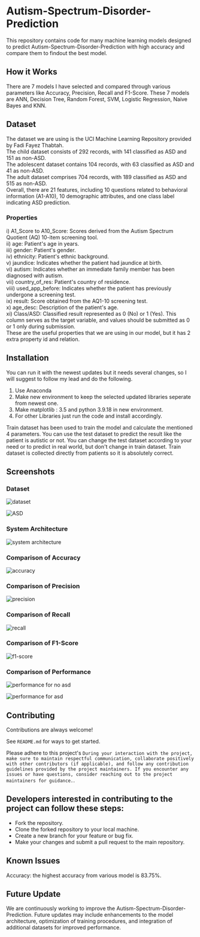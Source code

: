 # Autism-Spectrum-Disorder-Prediction
This repository contains code for many machine learning models designed to predict Autism-Spectrum-Disorder-Prediction with high accuracy and compare them to findout the best model.

## How it Works
There are 7 models I have selected and compared through various parameters like Accuracy, Precision, Recall and F1-Score. These 7 models are ANN, Decision Tree, Random Forest, SVM, Logistic Regression, Naive Bayes and KNN.

## Dataset
The dataset we are using is the UCI Machine Learning Repository provided by Fadi Fayez Thabtah.<br>
The child dataset consists of 292 records, with 141 classified as ASD and 151 as non-ASD.<br>
The adolescent dataset contains 104 records, with 63 classified as ASD and 41 as non-ASD.<br>
The adult dataset comprises 704 records, with 189 classified as ASD and 515 as non-ASD.<br>
Overall, there are 21 features, including 10 questions related to behavioral information (A1-A10), 10 demographic attributes, and one class label indicating ASD prediction.
### Properties

i) A1_Score to A10_Score: Scores derived from the Autism Spectrum Quotient (AQ) 10-item screening tool.<br>
ii) age: Patient's age in years.<br>
iii) gender: Patient's gender.<br>
iv) ethnicity: Patient's ethnic background.<br>
v) jaundice: Indicates whether the patient had jaundice at birth.<br>
vi) autism: Indicates whether an immediate family member has been diagnosed with autism.<br>
vii) country_of_res: Patient's country of residence.<br>
viii) used_app_before: Indicates whether the patient has previously undergone a screening test.<br>
ix) result: Score obtained from the AQ1-10 screening test.<br>
x) age_desc: Description of the patient's age.<br>
xi) Class/ASD: Classified result represented as 0 (No) or 1 (Yes). This column serves as the target variable, and values should be submitted as 0 or 1 only during submission.<br>
These are the useful properties that we are using in our model, but it has 2 extra property id and relation.

## Installation
You can run it with the newest updates but it needs several changes, so I will suggest to follow my lead and do the following.
1. Use Anaconda
2. Make new environment to keep the selected updated libraries seperate from newest one.
3. Make matplotlib : 3.5 and python 3.9.18 in new environment.
4. For other Libraries just run the code and install accordingly.

Train dataset has been used to train the model and calculate the mentioned 4 parameters. You can use the test dataset to predict the result like the patient is autistic or not. You can change the test dataset according to your need or to predict in real world, but don't change in train dataset. Train dataset is collected directly from patients so it is absolutely correct.

## Screenshots
### Dataset
![dataset](https://github.com/UnknownCode01/Autism-Spectrum-Disorder-Prediction/blob/main/Screenshots/Picture1.jpg)

![ASD](https://github.com/UnknownCode01/Autism-Spectrum-Disorder-Prediction/blob/main/Screenshots/Picture2.jpg)
                        

### System Architecture

![system architecture](https://github.com/UnknownCode01/Autism-Spectrum-Disorder-Prediction/blob/main/Screenshots/Picture3.jpg)

### Comparison of Accuracy
![accuracy](https://github.com/UnknownCode01/Autism-Spectrum-Disorder-Prediction/blob/main/Screenshots/Picture4.jpg)

### Comparison of Precision
![precision](https://github.com/UnknownCode01/Autism-Spectrum-Disorder-Prediction/blob/main/Screenshots/Picture5.jpg)

### Comparison of Recall
![recall](https://github.com/UnknownCode01/Autism-Spectrum-Disorder-Prediction/blob/main/Screenshots/Picture6.jpg)

### Comparison of F1-Score
![f1-score](https://github.com/UnknownCode01/Autism-Spectrum-Disorder-Prediction/blob/main/Screenshots/Picture7.jpg)

### Comparison of Performance
![performance for no asd](https://github.com/UnknownCode01/Autism-Spectrum-Disorder-Prediction/blob/main/Screenshots/Picture8.jpg)

![performance for asd](https://github.com/UnknownCode01/Autism-Spectrum-Disorder-Prediction/blob/main/Screenshots/Picture9.jpg)



## Contributing

Contributions are always welcome!

See `README.md` for ways to get started.

Please adhere to this project's `During your interaction with the project, make sure to maintain respectful communication, collaborate positively with other contributors (if applicable), and follow any contribution guidelines provided by the project maintainers. If you encounter any issues or have questions, consider reaching out to the project maintainers for guidance.`.

## Developers interested in contributing to the project can follow these steps:

- Fork the repository.
- Clone the forked repository to your local machine.
- Create a new branch for your feature or bug fix.
- Make your changes and submit a pull request to the main repository.


## Known Issues
Accuracy: the highest accuracy from various model is 83.75%.

## Future Update
We are continuously working to improve the Autism-Spectrum-Disorder-Prediction. Future updates may include enhancements to the model architecture, optimization of training procedures, and integration of additional datasets for improved performance.

